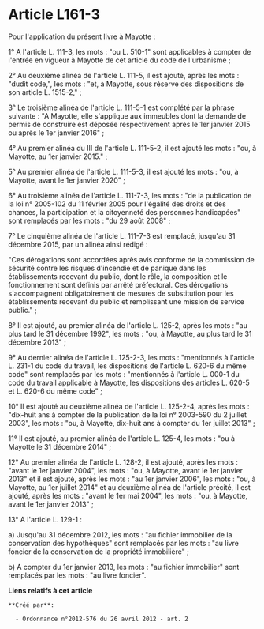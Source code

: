 # Article L161-3

Pour l'application du présent livre à Mayotte : 

1° A l'article L. 111-3, les mots : "ou L. 510-1" sont applicables à compter de l'entrée en vigueur à Mayotte de cet article
du code de l'urbanisme ; 

2° Au deuxième alinéa de l'article L. 111-5, il est ajouté, après les mots : "dudit code,", les mots : "et, à Mayotte, sous
réserve des dispositions de son article L. 1515-2," ; 

3° Le troisième alinéa de l'article L. 111-5-1 est complété par la phrase suivante : "A Mayotte, elle s'applique aux
immeubles dont la demande de permis de construire est déposée respectivement après le 1er janvier 2015 ou après le 1er
janvier 2016" ; 

4° Au premier alinéa du III de l'article L. 111-5-2, il est ajouté les mots : "ou, à Mayotte, au 1er janvier 2015." ; 

5° Au premier alinéa de l'article L. 111-5-3, il est ajouté les mots : "ou, à Mayotte, avant le 1er janvier 2020" ; 

6° Au troisième alinéa de l'article L. 111-7-3, les mots : "de la publication de la loi n° 2005-102 du 11 février 2005 pour
l'égalité des droits et des chances, la participation et la citoyenneté des personnes handicapées" sont remplacés par les
mots : "du 29 août 2008" ; 

7° Le cinquième alinéa de l'article L. 111-7-3 est remplacé, jusqu'au 31 décembre 2015, par un alinéa ainsi rédigé : 

"Ces dérogations sont accordées après avis conforme de la commission de sécurité contre les risques d'incendie et de panique
dans les établissements recevant du public, dont le rôle, la composition et le fonctionnement sont définis par arrêté
préfectoral. Ces dérogations s'accompagnent obligatoirement de mesures de substitution pour les établissements recevant du
public et remplissant une mission de service public." ; 

8° Il est ajouté, au premier alinéa de l'article L. 125-2, après les mots : "au plus tard le 31 décembre 1992", les mots :
"ou, à Mayotte, au plus tard le 31 décembre 2013" ; 

9° Au dernier alinéa de l'article L. 125-2-3, les mots : "mentionnés à l'article L. 231-1 du code du travail, les
dispositions de l'article L. 620-6 du même code" sont remplacés par les mots : "mentionnés à l'article L. 000-1 du code du
travail applicable à Mayotte, les dispositions des articles L. 620-5 et L. 620-6 du même code" ; 

10° Il est ajouté au deuxième alinéa de l'article L. 125-2-4, après les mots : "dix-huit ans à compter de la publication de
la loi n° 2003-590 du 2 juillet 2003", les mots : "ou, à Mayotte, dix-huit ans à compter du 1er juillet 2013" ; 

11° Il est ajouté, au premier alinéa de l'article L. 125-4, les mots : "ou à Mayotte le 31 décembre 2014" ; 

12° Au premier alinéa de l'article L. 128-2, il est ajouté, après les mots : "avant le 1er janvier 2004", les mots : "ou, à
Mayotte, avant le 1er janvier 2013" et il est ajouté, après les mots : "au 1er janvier 2006", les mots : "ou, à Mayotte, au
1er juillet 2014" et au deuxième alinéa de l'article précité, il est ajouté, après les mots : "avant le 1er mai 2004", les
mots : "ou, à Mayotte, avant le 1er janvier 2013" ; 

13° A l'article L. 129-1 : 

a) Jusqu'au 31 décembre 2012, les mots : "au fichier immobilier de la conservation des hypothèques" sont remplacés par les
mots : "au livre foncier de la conservation de la propriété immobilière" ; 

b) A compter du 1er janvier 2013, les mots : "au fichier immobilier" sont remplacés par les mots : "au livre foncier".

**Liens relatifs à cet article**

	**Créé par**:

	  - Ordonnance n°2012-576 du 26 avril 2012 - art. 2
